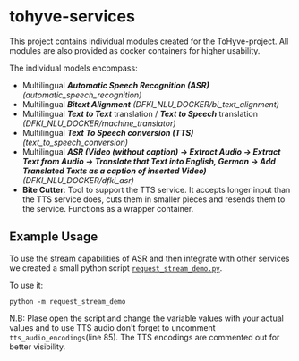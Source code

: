 # tohyve-services

This project contains individual modules created for the ToHyve-project. 
All modules are also provided as docker containers for higher usability. 

The individual models encompass:

* Multilingual ***Automatic Speech Recognition (ASR)*** *(automatic_speech_recognition)*
* Multilingual ***Bitext Alignment*** *(DFKI_NLU_DOCKER/bi_text_alignment)*
* Multilingual ***Text to Text*** translation / ***Text to Speech*** translation *(DFKI_NLU_DOCKER/machine_translator)*
* Multilingual ***Text To Speech conversion (TTS)***  *(text_to_speech_conversion)*
* Multilingual ***ASR (Video (without caption) -> Extract Audio -> Extract Text from Audio -> Translate that Text into English, German -> Add Translated Texts as a caption of inserted Video)*** *(DFKI_NLU_DOCKER/dfki_asr)*
* **Bite Cutter**: Tool to support the TTS service. It accepts longer input than the TTS service does, cuts them in smaller pieces and resends them to the service. Functions as a wrapper container.

## Example Usage

To use the stream capabilities of ASR and then integrate with other services we created a small python script [`request_stream_demo.py`](./request_stream_demo.py).

To use it:
```
python -m request_stream_demo
```
N.B: Plase open the script and change the variable values with your actual values and to use TTS audio don't forget to uncomment `tts_audio_encodings`(line 85). The TTS encodings are commented out for better visibility.
